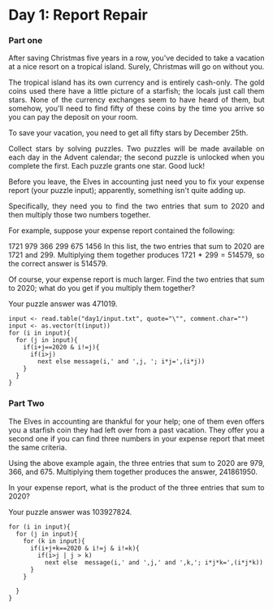 Day 1: Report Repair
==============
<div align="justify">

### Part one
After saving Christmas five years in a row, you've decided to take a vacation at a nice resort on a tropical island. Surely, Christmas will go on without you.

The tropical island has its own currency and is entirely cash-only. The gold coins used there have a little picture of a starfish; the locals just call them stars. None of the currency exchanges seem to have heard of them, but somehow, you'll need to find fifty of these coins by the time you arrive so you can pay the deposit on your room.

To save your vacation, you need to get all fifty stars by December 25th.

Collect stars by solving puzzles. Two puzzles will be made available on each day in the Advent calendar; the second puzzle is unlocked when you complete the first. Each puzzle grants one star. Good luck!

Before you leave, the Elves in accounting just need you to fix your expense report (your puzzle input); apparently, something isn't quite adding up.

Specifically, they need you to find the two entries that sum to 2020 and then multiply those two numbers together.

For example, suppose your expense report contained the following:

1721
979
366
299
675
1456
In this list, the two entries that sum to 2020 are 1721 and 299. Multiplying them together produces 1721 * 299 = 514579, so the correct answer is 514579.

Of course, your expense report is much larger. Find the two entries that sum to 2020; what do you get if you multiply them together?

Your puzzle answer was 471019.

```{r}
input <- read.table("day1/input.txt", quote="\"", comment.char="")
input <- as.vector(t(input))
for (i in input){
  for (j in input){
    if(i+j==2020 & i!=j){
      if(i>j)
        next else message(i,' and ',j, '; i*j=',(i*j))
    }
  }
}

```

### Part Two
The Elves in accounting are thankful for your help; one of them even offers you a starfish coin they had left over from a past vacation. They offer you a second one if you can find three numbers in your expense report that meet the same criteria.

Using the above example again, the three entries that sum to 2020 are 979, 366, and 675. Multiplying them together produces the answer, 241861950.

In your expense report, what is the product of the three entries that sum to 2020?

Your puzzle answer was 103927824.

```{r}
for (i in input){
  for (j in input){
    for (k in input){
      if(i+j+k==2020 & i!=j & i!=k){
        if(i>j | j > k)
          next else  message(i,' and ',j,' and ',k,'; i*j*k=',(i*j*k))
      }
    }
    
  }
}
```

</div>